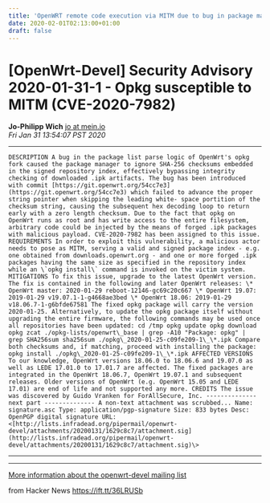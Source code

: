 ```yaml
---
title: 'OpenWRT remote code execution via MITM due to bug in package manager'
date: 2020-02-01T02:13:00+01:00
draft: false
---
```


\[OpenWrt-Devel\] Security Advisory 2020-01-31-1 - Opkg susceptible to MITM (CVE-2020-7982)
===========================================================================================

**Jo-Philipp Wich** [jo at mein.io](mailto:openwrt-devel%40lists.openwrt.org?Subject=Re:%20Re%3A%20%5BOpenWrt-Devel%5D%20Security%20Advisory%202020-01-31-1%20-%20Opkg%20susceptible%0A%20to%20MITM%20%28CVE-2020-7982%29&In-Reply-To=%3Cf44cc4eb-5e77-ec3d-f22b-2292cc133376%40wwsnet.net%3E "[OpenWrt-Devel] Security Advisory 2020-01-31-1 - Opkg susceptible to MITM (CVE-2020-7982)")  
_Fri Jan 31 13:54:07 PST 2020_

* * *

```
DESCRIPTION A bug in the package list parse logic of OpenWrt's opkg fork caused the package manager to ignore SHA-256 checksums embedded in the signed repository index, effectively bypassing integrity checking of downloaded .ipk artifacts. The bug has been introduced with commit [https://git.openwrt.org/54cc7e3](https://git.openwrt.org/54cc7e3) which failed to advance the proper string pointer when skipping the leading white- space portition of the checksum string, causing the subsequent hex decoding loop to return early with a zero length checksum. Due to the fact that opkg on OpenWrt runs as root and has write access to the entire filesystem, arbitrary code could be injected by the means of forged .ipk packages with malicious payload. CVE-2020-7982 has been assigned to this issue. REQUIREMENTS In order to exploit this vulnerability, a malicious actor needs to pose as MITM, serving a valid and signed package index - e.g. one obtained from downloads.openwrt.org - and one or more forged .ipk packages having the same size as specified in the repository index while an \`opkg install\` command is invoked on the victim system. MITIGATIONS To fix this issue, upgrade to the latest OpenWrt version. The fix is contained in the following and later OpenWrt releases: \* OpenWrt master: 2020-01-29 reboot-12146-gc69c20c667 \* OpenWrt 19.07: 2019-01-29 v19.07.1-1-g4668ae3bed \* OpenWrt 18.06: 2019-01-29 v18.06.7-1-g6bfde67581 The fixed opkg package will carry the version 2020-01-25. Alternatively, to update the opkg package itself without upgrading the entire firmware, the following commands may be used once all repositories have been updated: cd /tmp opkg update opkg download opkg zcat ./opkg-lists/openwrt\_base | grep -A10 "Package: opkg" | grep SHA256sum sha256sum ./opkg\_2020-01-25-c09fe209-1\_\*.ipk Compare both checksums and, if matching, proceed with installing the package: opkg install ./opkg\_2020-01-25-c09fe209-1\_\*.ipk AFFECTED VERSIONS To our knowledge, OpenWrt versions 18.06.0 to 18.06.6 and 19.07.0 as well as LEDE 17.01.0 to 17.01.7 are affected. The fixed packages are integrated in the OpenWrt 18.06.7, OpenWrt 19.07.1 and subsequent releases. Older versions of OpenWrt (e.g. OpenWrt 15.05 and LEDE 17.01) are end of life and not supported any more. CREDITS The issue was discovered by Guido Vranken for ForAllSecure, Inc. -------------- next part -------------- A non-text attachment was scrubbed... Name: signature.asc Type: application/pgp-signature Size: 833 bytes Desc: OpenPGP digital signature URL: <[http://lists.infradead.org/pipermail/openwrt-devel/attachments/20200131/1629c8c7/attachment.sig](http://lists.infradead.org/pipermail/openwrt-devel/attachments/20200131/1629c8c7/attachment.sig)\> 
```

* * *

* * *

[More information about the openwrt-devel mailing list](http://lists.infradead.org/mailman/listinfo/openwrt-devel)  

  
  
from Hacker News https://ift.tt/36LRUSb